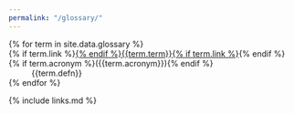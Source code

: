 ```yaml
---
permalink: "/glossary/"
---
```


<dl>
{% for term in site.data.glossary %}
<dt id="{{term.slug}}" markdown="1">
  {% if term.link %}<a href="{{term.link}}">{% endif %}{{term.term}}{% if term.link %}</a>{% endif %}
  {% if term.acronym %}({{term.acronym}}){% endif %}
</dt>
<dd markdown="1">
{{term.defn}}
</dd>
{% endfor %}
</dl>

{% include links.md %}
